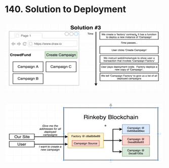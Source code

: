 # 140. Solution to Deployment

![140. Solution to Deployment](../imgs/140.1_Solution-to-Deployment.png)
---
![140. Solution to Deployment](../imgs/140.2_Solution-to-Deployment.png)
---